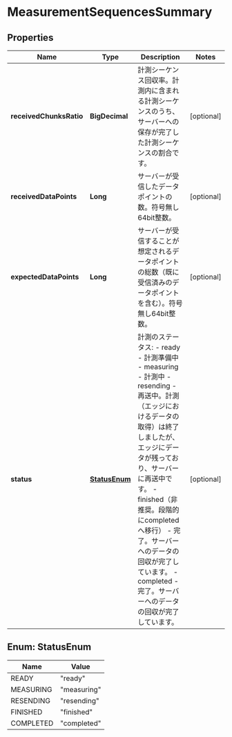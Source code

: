 

# MeasurementSequencesSummary


## Properties

| Name | Type | Description | Notes |
|------------ | ------------- | ------------- | -------------|
|**receivedChunksRatio** | **BigDecimal** | 計測シーケンス回収率。計測内に含まれる計測シーケンスのうち、 サーバーへの保存が完了した計測シーケンスの割合です。 |  [optional] |
|**receivedDataPoints** | **Long** | サーバーが受信したデータポイントの数。符号無し64bit整数。 |  [optional] |
|**expectedDataPoints** | **Long** | サーバーが受信することが想定されるデータポイントの総数（既に受信済みのデータポイントを含む）。符号無し64bit整数。 |  [optional] |
|**status** | [**StatusEnum**](#StatusEnum) | 計測のステータス:   - ready     - 計測準備中   - measuring     - 計測中   - resending     - 再送中。計測（エッジにおけるデータの取得）は終了しましたが、エッジにデータが残っており、サーバーに再送中です。   - finished（非推奨。段階的にcompletedへ移行）     - 完了。サーバーへのデータの回収が完了しています。   - completed     - 完了。サーバーへのデータの回収が完了しています。 |  [optional] |



## Enum: StatusEnum

| Name | Value |
|---- | -----|
| READY | &quot;ready&quot; |
| MEASURING | &quot;measuring&quot; |
| RESENDING | &quot;resending&quot; |
| FINISHED | &quot;finished&quot; |
| COMPLETED | &quot;completed&quot; |




